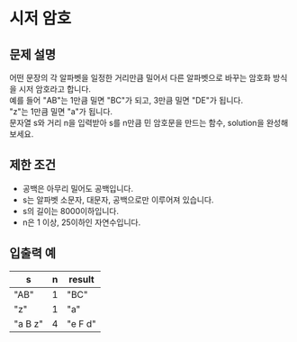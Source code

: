 # 시저 암호

## 문제 설명

어떤 문장의 각 알파벳을 일정한 거리만큼 밀어서 다른 알파벳으로 바꾸는 암호화 방식을 시저 암호라고 합니다.  
예를 들어 "AB"는 1만큼 밀면 "BC"가 되고, 3만큼 밀면 "DE"가 됩니다.  
"z"는 1만큼 밀면 "a"가 됩니다.  
문자열 s와 거리 n을 입력받아 s를 n만큼 민 암호문을 만드는 함수, solution을 완성해 보세요.  


## 제한 조건

- 공백은 아무리 밀어도 공백입니다.
- s는 알파벳 소문자, 대문자, 공백으로만 이루어져 있습니다.
- s의 길이는 8000이하입니다.
- n은 1 이상, 25이하인 자연수입니다.


## 입출력 예

| s       | n | result  |
|---------|---|---------|
| "AB"    | 1 | "BC"    |
| "z"     | 1 | "a"     |
| "a B z" | 4 | "e F d" |
